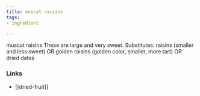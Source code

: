 ```yaml
---
title: muscat raisins
tags:
- ingredient

---
```

muscat raisins These are large and very sweet. Substitutes: raisins (smaller and less sweet) OR golden raisins (golden color, smaller, more tart) OR dried dates

### Links

* [[dried-fruit]]
